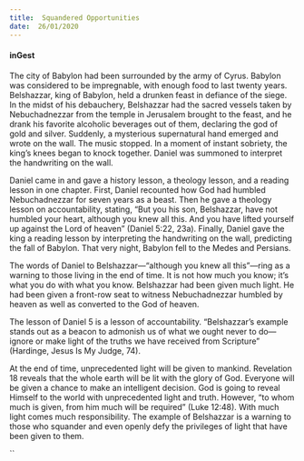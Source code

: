 ```yaml
---
title:  Squandered Opportunities
date:  26/01/2020
---
```


#### inGest

The city of Babylon had been surrounded by the army of Cyrus. Babylon was considered to be impregnable, with enough food to last twenty years. Belshazzar, king of Babylon, held a drunken feast in defiance of the siege. In the midst of his debauchery, Belshazzar had the sacred vessels taken by Nebuchadnezzar from the temple in Jerusalem brought to the feast, and he drank his favorite alcoholic beverages out of them, declaring the god of gold and silver. Suddenly, a mysterious supernatural hand emerged and wrote on the wall. The music stopped. In a moment of instant sobriety, the king’s knees began to knock together. Daniel was summoned to interpret the handwriting on the wall.

Daniel came in and gave a history lesson, a theology lesson, and a reading lesson in one chapter. First, Daniel recounted how God had humbled Nebuchadnezzar for seven years as a beast. Then he gave a theology lesson on accountability, stating, “But you his son, Belshazzar, have not humbled your heart, although you knew all this. And you have lifted yourself up against the Lord of heaven” (Daniel 5:22, 23a). Finally, Daniel gave the king a reading lesson by interpreting the handwriting on the wall, predicting the fall of Babylon. That very night, Babylon fell to the Medes and Persians.

The words of Daniel to Belshazzar—“although you knew all this”—ring as a warning to those living in the end of time. It is not how much you know; it’s what you do with what you know. Belshazzar had been given much light. He had been given a front-row seat to witness Nebuchadnezzar humbled by heaven as well as converted to the God of heaven.

The lesson of Daniel 5 is a lesson of accountability. “Belshazzar’s example stands out as a beacon to admonish us of what we ought never to do—ignore or make light of the truths we have received from Scripture” (Hardinge, Jesus Is My Judge, 74).

At the end of time, unprecedented light will be given to mankind. Revelation 18 reveals that the whole earth will be lit with the glory of God. Everyone will be given a chance to make an intelligent decision. God is going to reveal Himself to the world with unprecedented light and truth. However, “to whom much is given, from him much will be required” (Luke 12:48). With much light comes much responsibility. The example of Belshazzar is a warning to those who squander and even openly defy the privileges of light that have been given to them.

``